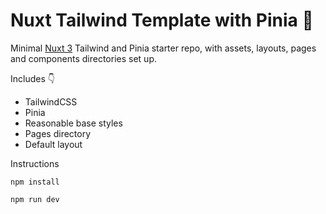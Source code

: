 # Nuxt Tailwind Template with Pinia 🎉

Minimal [Nuxt 3](https://nuxt.com/) Tailwind and Pinia starter repo, with assets, layouts, pages and components directories set up. 

Includes 👇
- TailwindCSS
- Pinia
- Reasonable base styles
- Pages directory
- Default layout

Instructions
```
npm install

npm run dev
```

